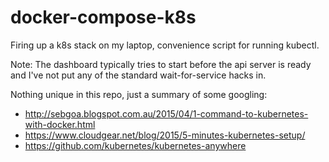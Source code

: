 docker-compose-k8s
==================

Firing up a k8s stack on my laptop, convenience script for running kubectl.

Note: The dashboard typically tries to start before the api server is ready and I've not put any of the standard wait-for-service hacks in. 

Nothing unique in this repo, just a summary of some googling:
 * http://sebgoa.blogspot.com.au/2015/04/1-command-to-kubernetes-with-docker.html
 * https://www.cloudgear.net/blog/2015/5-minutes-kubernetes-setup/
 * https://github.com/kubernetes/kubernetes-anywhere


